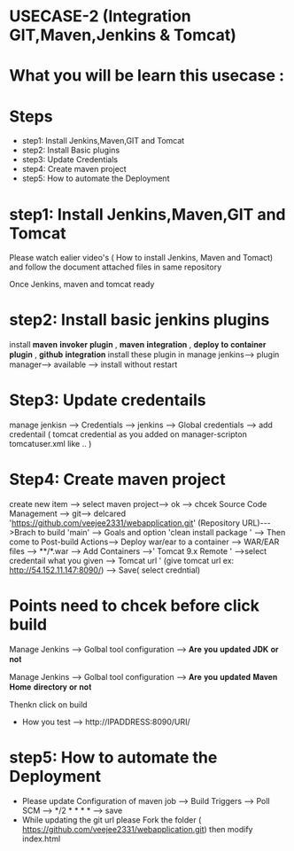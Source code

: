 #   USECASE-2 (Integration GIT,Maven,Jenkins & Tomcat)

# What you will be learn this usecase :



# Steps

 -  step1: Install Jenkins,Maven,GIT and Tomcat
 -  step2: Install Basic plugins  
 -  step3: Update Credentials
 -  step4: Create maven project
 -  step5: How to automate the Deployment


# step1: Install Jenkins,Maven,GIT and Tomcat

  Please watch ealier video's ( How to install Jenkins, Maven and Tomact) and follow the document attached  files in same repository
  
  Once Jenkins, maven and tomcat ready

#  step2: Install basic jenkins plugins

install 𝐦𝐚𝐯𝐞𝐧 𝐢𝐧𝐯𝐨𝐤𝐞𝐫 𝐩𝐥𝐮𝐠𝐢𝐧 , 𝐦𝐚𝐯𝐞𝐧 𝐢𝐧𝐭𝐞𝐠𝐫𝐚𝐭𝐢𝐨𝐧 , 𝐝𝐞𝐩𝐥𝐨𝐲 𝐭𝐨 𝐜𝐨𝐧𝐭𝐚𝐢𝐧𝐞𝐫 𝐩𝐥𝐮𝐠𝐢𝐧 , 𝐠𝐢𝐭𝐡𝐮𝐛 𝐢𝐧𝐭𝐞𝐠𝐫𝐚𝐭𝐢𝐨𝐧 install these plugin in manage jenkins--> plugin manager--> available --> install without restart
 
# Step3: Update credentails 

 manage jenkisn --> Credentials --> jenkins --> Global credentials --> add credentail  ( tomcat credential as you added on manager-scripton tomcatuser.xml like .. <user username="𝐝𝐞𝐩𝐥𝐨𝐲𝐞𝐫" password="𝐝𝐞𝐩𝐥𝐨𝐲𝐞𝐫" roles="manager-script"/> )

# Step4: Create maven project 

create new item --> select maven project--> ok --> chcek Source Code Management --> git-->  delcared 'https://github.com/veejee2331/webapplication.git' (Repository URL)--->Brach to build 'main' --> Goals and option 'clean install package ' --> Then come to Post-build Actions--> Deploy war/ear to a container --> WAR/EAR files --> **/*.war --> Add Containers -->' Tomcat 9.x Remote  ' -->select credentail what you given -->  Tomcat url ' (give tomcat url ex: http://54.152.11.147:8090/) --> Save( select credntial)

# Points need to chcek before click build

Manage Jenkins --> Golbal tool configuration --> 𝐀𝐫𝐞 𝐲𝐨𝐮 𝐮𝐩𝐝𝐚𝐭𝐞𝐝 𝐉𝐃𝐊 𝐨𝐫 𝐧𝐨𝐭

Manage Jenkins --> Golbal tool configuration --> 𝐀𝐫𝐞 𝐲𝐨𝐮 𝐮𝐩𝐝𝐚𝐭𝐞𝐝 𝐌𝐚𝐯𝐞𝐧 𝐇𝐨𝐦𝐞 𝐝𝐢𝐫𝐞𝐜𝐭𝐨𝐫𝐲  𝐨𝐫 𝐧𝐨𝐭

Thenkn click on build

- How  you test --> http://IPADDRESS:8090/URI/ 

# step5: How to automate the Deployment

- Please update Configuration of maven job --> Build Triggers --> Poll SCM --> */2 * * * * --> save 
- While updating the git url please Fork the folder ( https://github.com/veejee2331/webapplication.git) then modify index.html
